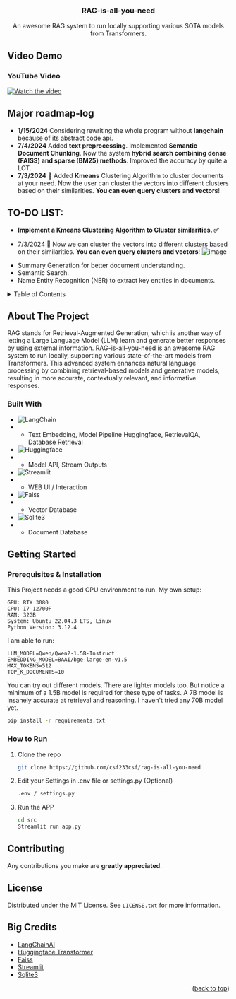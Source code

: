 <div align="center">
  <h3 align="center">RAG-is-all-you-need</h3>

  <p align="center">
    An awesome RAG system to run locally supporting various SOTA models from Transformers.
    <br />

  </p>
</div>

## Video Demo
### YouTube Video
[![Watch the video](https://img.youtube.com/vi/MUTBpjidTyY/maxresdefault.jpg)](https://youtu.be/MUTBpjidTyY)

## Major roadmap-log
- **1/15/2024** Considering rewriting the whole program without **langchain** because of its abstract code api.
- **7/4/2024** Added **text preprocessing**. Implemented **Semantic Document Chunking**. Now the system **hybrid search combining dense (FAISS) and sparse (BM25) methods**. Improved the accuracy by quite a LOT.
- **7/3/2024** 🎉 Added **Kmeans** Clustering Algorithm to cluster documents at your need. Now the user can cluster the vectors into different clusters based on their similarities. **You can even query clusters and vectors**!

## TO-DO LIST:
* **Implement a Kmeans Clustering Algorithm to Cluster similarities. ✅**
- 7/3/2024 🎉 Now we can cluster the vectors into different clusters based on their similarities. **You can even query clusters and vectors**!
![image](https://github.com/csf233csf/rag-is-all-you-need/assets/56235101/0fc504e9-f700-40cb-842d-ae18185b9183)
* Summary Generation for better document understanding.
* Semantic Search.
* Name Entity Recognition (NER) to extract key entities in documents.

<!-- TABLE OF CONTENTS -->
<details>
  <summary>Table of Contents</summary>
  <ol>
    <li>
      <a href="#about-the-project">About The Project</a>
<!--       <ul>
        <li><a href="#built-with">Built With</a></li>
      </ul> -->
    </li>
    <li>
      <a href="#getting-started">Getting Started</a>
<!--       <ul>
        <li><a href="#Prerequisites & Installation">Prerequisites</a></li>
      </ul> -->
    </li>
    <li><a href="#contributing">Contributing</a></li>
    <li><a href="#license">License</a></li>
    <li><a href="#Big Credits">Acknowledgments</a></li>
  </ol>
</details>

<!-- ABOUT THE PROJECT -->
## About The Project
RAG stands for Retrieval-Augmented Generation, which is another way of letting a Large Language Model (LLM) learn and generate better responses by using external information. RAG-is-all-you-need is an awesome RAG system to run locally, supporting various state-of-the-art models from Transformers. This advanced system enhances natural language processing by combining retrieval-based models and generative models, resulting in more accurate, contextually relevant, and informative responses.

### Built With
* ![LangChain](https://img.shields.io/badge/langchain-white?style=for-the-badge&logo=langchain&logoColor=black)
* - Text Embedding, Model Pipeline Huggingface, RetrievalQA, Database Retrieval
* ![Huggingface](https://img.shields.io/badge/Huggingface-white?style=for-the-badge&logo=Huggingface&logoColor=yellow)
* - Model API, Stream Outputs
* ![Streamlit](https://img.shields.io/badge/Streamlit-white?style=for-the-badge&logo=Streamlit&logoColor=red)
* - WEB UI / Interaction
* ![Faiss](https://img.shields.io/badge/Faiss-white?style=for-the-badge&logo=meta&logoColor=blue)
* - Vector Database
* ![Sqlite3](https://img.shields.io/badge/Sqlite3-white?style=for-the-badge&logo=Sqlite&logoColor=blue)
* - Document Database

<!-- GETTING STARTED -->
## Getting Started
### Prerequisites & Installation
  This Project needs a good GPU environment to run.
  My own setup: 
  ```
  GPU: RTX 3080
  CPU: I7-12700F
  RAM: 32GB
  System: Ubuntu 22.04.3 LTS, Linux
  Python Version: 3.12.4 
  ```
  I am able to run: 
  ```
  LLM_MODEL=Qwen/Qwen2-1.5B-Instruct
  EMBEDDING_MODEL=BAAI/bge-large-en-v1.5
  MAX_TOKENS=512
  TOP_K_DOCUMENTS=10
  ```
  You can try out different models. There are lighter models too. But notice a minimum of a 1.5B model is required for these type of tasks.
  A 7B model is insanely accurate at retrieval and reasoning. I haven't tried any 70B model yet.
  
  ```sh
  pip install -r requirements.txt
  ```

### How to Run

1. Clone the repo
   ```sh
   git clone https://github.com/csf233csf/rag-is-all-you-need
   ```
   
2. Edit your Settings in .env file or settings.py (Optional)
   ```sh
   .env / settings.py
   ```
   
3. Run the APP
   ```sh
   cd src
   Streamlit run app.py
   ```
   
<!-- CONTRIBUTING -->
## Contributing

Any contributions you make are **greatly appreciated**.

<!-- LICENSE -->
## License

Distributed under the MIT License. See `LICENSE.txt` for more information.

<!-- ACKNOWLEDGMENTS -->
## Big Credits
* [LangChainAI](https://github.com/langchain-ai/langchain)
* [Huggingface Transformer](https://github.com/huggingface/transformers)
* [Faiss](https://github.com/facebookresearch/faiss)
* [Streamlit](https://github.com/streamlit/streamlit)
* [Sqlite3](https://docs.python.org/3/library/sqlite3.html)

<p align="right">(<a href="#readme-top">back to top</a>)</p>
